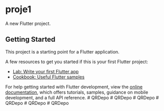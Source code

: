 # proje1

A new Flutter project.

## Getting Started

This project is a starting point for a Flutter application.

A few resources to get you started if this is your first Flutter project:

- [Lab: Write your first Flutter app](https://docs.flutter.dev/get-started/codelab)
- [Cookbook: Useful Flutter samples](https://docs.flutter.dev/cookbook)

For help getting started with Flutter development, view the
[online documentation](https://docs.flutter.dev/), which offers tutorials,
samples, guidance on mobile development, and a full API reference.
#   Q R D e p o  
 #   Q R D e p o  
 #   Q R D e p o  
 #   Q R D e p o  
 #   Q R D e p o  
 #   Q R D e p o  
 
